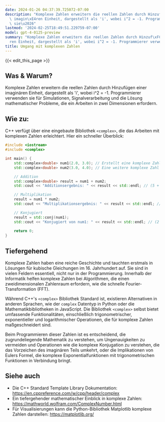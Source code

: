 ```yaml
---
date: 2024-01-26 04:37:39.725072-07:00
description: "Komplexe Zahlen erweitern die reellen Zahlen durch Hinzuf\xFCgen einer\
  \ imagin\xE4ren Einheit, dargestellt als 'i', wobei i^2 = -1. Programmierer verwenden\
  \ sie\u2026"
lastmod: '2024-02-25T18:49:51.229759-07:00'
model: gpt-4-0125-preview
summary: "Komplexe Zahlen erweitern die reellen Zahlen durch Hinzuf\xFCgen einer imagin\xE4\
  ren Einheit, dargestellt als 'i', wobei i^2 = -1. Programmierer verwenden sie\u2026"
title: Umgang mit komplexen Zahlen
---
```


{{< edit_this_page >}}

## Was & Warum?
Komplexe Zahlen erweitern die reellen Zahlen durch Hinzufügen einer imaginären Einheit, dargestellt als 'i', wobei i^2 = -1. Programmierer verwenden sie für Simulationen, Signalverarbeitung und die Lösung mathematischer Probleme, die ein Arbeiten in zwei Dimensionen erfordern.

## Wie zu:
C++ verfügt über eine eingebaute Bibliothek `<complex>`, die das Arbeiten mit komplexen Zahlen erleichtert. Hier ein schneller Überblick:

```cpp
#include <iostream>
#include <complex>

int main() {
    std::complex<double> num1(2.0, 3.0); // Erstellt eine komplexe Zahl (2 + 3i)
    std::complex<double> num2(3.0, 4.0); // Eine weitere komplexe Zahl (3 + 4i)

    // Addition
    std::complex<double> result = num1 + num2;
    std::cout << "Additionsergebnis: " << result << std::endl; // (5 + 7i)

    // Multiplikation
    result = num1 * num2;
    std::cout << "Multiplikationsergebnis: " << result << std::endl; // (-6 + 17i)

    // Konjugiert
    result = std::conj(num1);
    std::cout << "Konjugiert von num1: " << result << std::endl; // (2 - 3i)
    
    return 0;
}
```

## Tiefergehend
Komplexe Zahlen haben eine reiche Geschichte und tauchten erstmals in Lösungen für kubische Gleichungen im 16. Jahrhundert auf. Sie sind in vielen Feldern essentiell, nicht nur in der Programmierung. Innerhalb der Informatik helfen komplexe Zahlen bei Algorithmen, die einen zweidimensionalen Zahlenraum erfordern, wie die schnelle Fourier-Transformation (FFT).

Während C++'s `<complex>` Bibliothek Standard ist, existieren Alternativen in anderen Sprachen, wie der `complex` Datentyp in Python oder die Mathematikbibliotheken in JavaScript. Die Bibliothek `<complex>` selbst bietet umfassende Funktionalitäten, einschließlich trigonometrischer, exponentieller und logarithmischer Operationen, die für komplexe Zahlen maßgeschneidert sind.

Beim Programmieren dieser Zahlen ist es entscheidend, die zugrundeliegende Mathematik zu verstehen, um Ungenauigkeiten zu vermeiden und Operationen wie die komplexe Konjugation zu verstehen, die das Vorzeichen des imaginären Teils umkehrt, oder die Implikationen von Eulers Formel, die komplexe Exponentialfunktionen mit trigonometrischen Funktionen in Verbindung bringt.

## Siehe auch
- Die C++ Standard Template Library Dokumentation: https://en.cppreference.com/w/cpp/header/complex
- Ein tiefergehender mathematischer Einblick in komplexe Zahlen: https://mathworld.wolfram.com/ComplexNumber.html
- Für Visualisierungen kann die Python-Bibliothek Matplotlib komplexe Zahlen darstellen: https://matplotlib.org/
